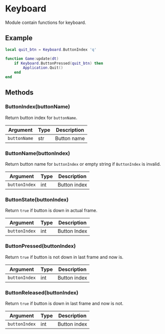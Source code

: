 # Keyboard

Module contain functions for keyboard.

## Example

```lua
local quit_btn = Keyboard.ButtonIndex 'q'

function Game:update(dt)
    if Keyboard.ButtonPressed(quit_btn) then
        Application.Quit()
    end
end
``` 
 
## Methods

### ButtonIndex(buttonName)

Return button index for `buttonName`.

Argument     | Type | Description
-------------|------|---------------
`buttonName` | str  | Button name

### ButtonName(buttonIndex)

Return button name for `buttonIndex` or empty string if `ButtonIndex` is invalid.

Argument      | Type | Description
--------------|------|--------------
`buttonIndex` | int  | Button index

### ButtonState(buttonIndex)

Return `true` if button is down in actual frame.

Argument      | Type | Description
--------------|----- |--------------
`buttonIndex` | int  | Button Index


### ButtonPressed(buttonIndex)

Return `true` if button is not down in last frame and now is.

Argument      | Type | Description
--------------|------|--------------
`buttonIndex` | int  | Button index

### ButtonReleased(buttonIndex)

Return `true` if button is down in last frame and now is not.

Argument      | Type | Description
--------------|------|--------------
`buttonIndex` | int  | Button index
